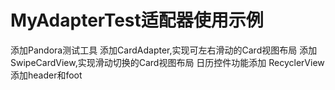 # MyAdapterTest适配器使用示例

添加Pandora测试工具
添加CardAdapter,实现可左右滑动的Card视图布局
添加SwipeCardView,实现滑动切换的Card视图布局
日历控件功能添加
RecyclerView添加header和foot